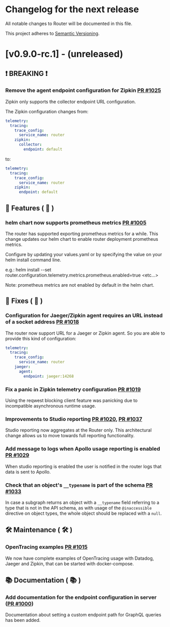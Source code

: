 # Changelog for the next release

All notable changes to Router will be documented in this file.

This project adheres to [Semantic Versioning](https://semver.org/spec/v2.0.0.html).

<!-- <THIS IS AN EXAMPLE, DO NOT REMOVE>

# [x.x.x] (unreleased) - 2022-mm-dd
> Important: X breaking changes below, indicated by **❗ BREAKING ❗**
## ❗ BREAKING ❗
## 🚀 Features ( :rocket: )
## 🐛 Fixes ( :bug: )
## 🛠 Maintenance ( :hammer_and_wrench: )
## 📚 Documentation ( :books: )
## 🐛 Fixes ( :bug: )

## Example section entry format

### **Headline** ([PR #PR_NUMBER](https://github.com/apollographql/router/pull/PR_NUMBER))

Description! And a link to a [reference](http://url)
-->

# [v0.9.0-rc.1] - (unreleased)
## ❗ BREAKING ❗

### Remove the agent endpoint configuration for Zipkin [PR #1025](https://github.com/apollographql/router/pull/1025)
Zipkin only supports the collector endpoint URL configuration.

The Zipkin configuration changes from:

```yaml
telemetry:
  tracing:
    trace_config:
      service_name: router
    zipkin:
      collector:
        endpoint: default
```

to:

```yaml
telemetry:
  tracing:
    trace_config:
      service_name: router
    zipkin:
      endpoint: default
```

## 🚀 Features ( :rocket: )

### helm chart now supports prometheus metrics [PR #1005](https://github.com/apollographql/router/pull/1005)
The router has supported exporting prometheus metrics for a while. This change updates our helm chart to enable router deployment prometheus metrics. 

Configure by updating your values.yaml or by specifying the value on your helm install command line.

e.g.: helm install --set router.configuration.telemetry.metrics.prometheus.enabled=true <etc...>

Note: prometheus metrics are not enabled by default in the helm chart.

## 🐛 Fixes ( :bug: )

### Configuration for Jaeger/Zipkin agent requires an URL instead of a socket address [PR #1018](https://github.com/apollographql/router/pull/1018)
The router now support URL for a Jaeger or Zipkin agent. So you are able to provide this kind of configuration:
```yaml
telemetry:
  tracing:
    trace_config:
      service_name: router
    jaeger:
      agent:
        endpoint: jaeger:14268
```
### Fix a panic in Zipkin telemetry configuration [PR #1019](https://github.com/apollographql/router/pull/1019)
Using the reqwest blocking client feature was panicking due to incompatible asynchronous runtime usage.

### Improvements to Studio reporting [PR #1020](https://github.com/apollographql/router/pull/1020), [PR #1037](https://github.com/apollographql/router/pull/1037)
Studio reporting now aggregates at the Router only. This architectural change allows us to move towards full reporting functionality.  

### Add message to logs when Apollo usage reporting is enabled [PR #1029](https://github.com/apollographql/router/pull/1029)
When studio reporting is enabled the user is notified in the router logs that data is sent to Apollo.

### Check that an object's `__typename` is part of the schema [PR #1033](https://github.com/apollographql/router/pull/1033)
In case a subgraph returns an object with a `__typename` field referring to a type that is not in the API schema, as with usage of the `@inaccessible` directive on object types, the whole object should be replaced with a `null`.

## 🛠 Maintenance ( :hammer_and_wrench: )

### OpenTracing examples [PR #1015](https://github.com/apollographql/router/pull/1015)
We now have complete examples of OpenTracing usage with Datadog, Jaeger and Zipkin, that can be started with docker-compose.

## 📚 Documentation ( :books: )
### Add documentation for the endpoint configuration in server ([PR #1000](https://github.com/apollographql/router/pull/1000))
Documentation about setting a custom endpoint path for GraphQL queries has been added.
